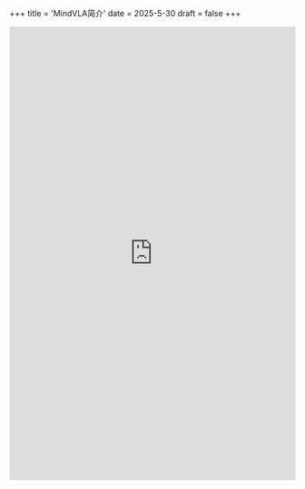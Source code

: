 +++
title = 'MindVLA简介'
date = 2025-5-30
draft = false
+++
<iframe src="https://alert-club-0ee.notion.site/MindVLA-1c35b3ed9dcc80a3a2d7da5c56a4eb21" width="100%" height="800" style="border:none;"></iframe>
